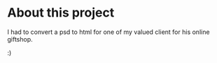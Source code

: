 # About this project


I had to convert a psd to html for one of my valued client for his online giftshop.

:)
